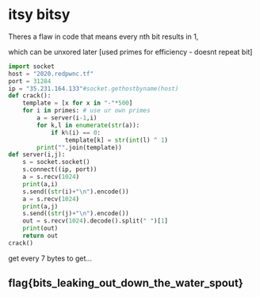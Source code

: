 # itsy bitsy

Theres a flaw in code that means every nth bit results in 1,

which can be unxored later \[used primes for efficiency - doesnt repeat bit\]

```python
import socket
host = "2020.redpwnc.tf"
port = 31284
ip = "35.231.164.133"#socket.gethostbyname(host)
def crack():
    template = [x for x in "-"*500]
    for i in primes: # use ur own primes
        a = server(i-1,i)
        for k,l in enumerate(str(a)):
            if k%(i) == 0:
                template[k] = str(int(l) ^ 1)
        print("".join(template))
def server(i,j):
    s = socket.socket()
    s.connect((ip, port))
    a = s.recv(1024)
    print(a,i)
    s.send((str(i)+"\n").encode())
    a = s.recv(1024)
    print(a,j)
    s.send((str(j)+"\n").encode())
    out = s.recv(1024).decode().split(" ")[1]
    print(out)
    return out
crack()
```

get every 7 bytes to get...

## flag{bits\_leaking\_out\_down\_the\_water\_spout}

